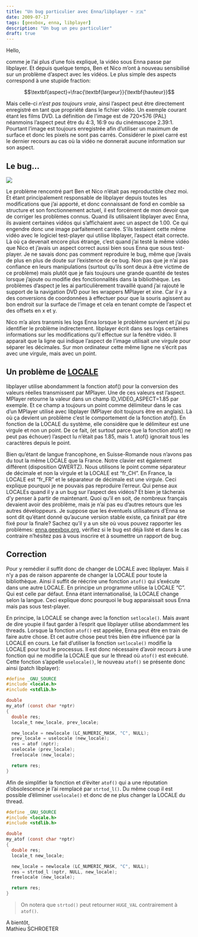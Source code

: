 ```yaml
---
title: "Un bug particulier avec Enna/libplayer ~ 🇫🇷"
date: 2009-07-17
tags: [geexbox, enna, libplayer]
description: "Un bug un peu particulier"
draft: true
---
```


Hello,

comme je l’ai plus d’une fois expliqué, la vidéo sous Enna passe par libplayer.
Et depuis quelque temps, Ben et Nico m’ont à nouveau sensibilisé sur un problème
d’aspect avec les vidéos. Le plus simple des aspects correspond à une stupide
fraction:

$$\textbf{aspect}=\frac{\textbf{largeur}}{\textbf{hauteur}}$$

Mais celle-ci _n’est pas toujours vraie_, ainsi l’aspect peut être directement
enregistré en tant que propriété dans le fichier vidéo. Un exemple courant étant
les films DVD. La définition de l’image est de 720×576 (PAL) néanmoins l’aspect
peut être du 4:3, 16:9 ou du cinémascope 2.39:1. Pourtant l’image est toujours
enregistrée afin d’utiliser un maximum de surface et donc les pixels ne sont pas
carrés. Considérer le pixel carré est le dernier recours au cas où la vidéo ne
donnerait aucune information sur son aspect.

## Le bug…

<img src="/img/enna.png" />

Le problème rencontré part Ben et Nico n’était pas reproductible chez moi. Et
étant principalement responsable de libplayer depuis toutes les modifications
que j’ai apporté, et donc connaissant de fond en comble sa structure et son
fonctionnement actuel, il est forcément de mon devoir que de corriger les
problèmes connus. Quand ils utilisaient libplayer avec Enna, ils avaient
certaines vidéos qui s’affichaient avec un aspect de 1.00. Ce qui engendre donc
une image parfaitement carrée. S’ils testaient cette même vidéo avec le logiciel
test-player qui utilise libplayer, l’aspect était correcte. Là où ça devenait
encore plus étrange, c’est quand j’ai testé la même vidéo que Nico et j’avais un
aspect correct aussi bien sous Enna que sous test-player. Je ne savais donc pas
comment reproduire le bug, même que j’avais de plus en plus de doute sur
l’existence de ce bug. Non pas que je n’ai pas confiance en leurs manipulations
(surtout qu’ils sont deux à être victime de ce problème) mais plutôt que je fais
toujours une grande quantité de testes lorsque j’ajoute ou modifie des
fonctionnalités dans la bibliothèque. Les problèmes d’aspect je les ai
particulièrement travaillé quand j’ai rajouté le support de la navigation DVD
pour les wrappers MPlayer et xine. Car il y a des conversions de coordonnées à
effectuer pour que la souris agissent au bon endroit sur la surface de l’image
et cela en tenant compte de l’aspect et des offsets en x et y.

Nico m’a alors transmis les logs Enna lorsque le problème survient et j’ai pu
identifier le problème indirectement. libplayer écrit dans ses logs certaines
informations sur les modifications qu’il effectue sur la fenêtre vidéo. Il
apparait que la ligne qui indique l’aspect de l’image utilisait une virgule pour
séparer les décimales. Sur mon ordinateur cette même ligne ne s’écrit pas avec
une virgule, mais avec un point.

## Un problème de [LOCALE][1]

libplayer utilise abondamment la fonction atof() pour la conversion des valeurs
réelles transmissent par MPlayer. Une de ces valeurs est l’aspect. MPlayer
retourne la valeur dans un champ ID_VIDEO_ASPECT=1.85 par exemple. Et ce champ a
toujours un point comme délimiteur dans le cas d’un MPlayer utilisé avec
libplayer (MPlayer doit toujours être en anglais). Là où ça devient un problème
c’est le comportement de la fonction atof(). En fonction de la LOCALE du
système, elle considère que le délimiteur est une virgule et non un point. De ce
fait, (et surtout parce que la fonction atof() ne peut pas échouer) l’aspect lu
n’était pas 1.85, mais 1. atof() ignorait tous les caractères depuis le point.

Bien qu’étant de langue francophone, en Suisse-Romande nous n’avons pas du tout
la même LOCALE que la France. Notre clavier est également différent (disposition
QWERTZ). Nous utilisons le point comme séparateur de décimale et non la virgule
et la LOCALE est “fr_CH”. En France, la LOCALE est “fr_FR” et le séparateur de
décimale est une virgule. Ceci explique pourquoi je ne pouvais pas reproduire
l’erreur. Qui pense aux LOCALEs quand il y a un bug sur l’aspect des vidéos? Et
bien je tâcherais d’y penser à partir de maintenant. Quoi qu’il en soit, de
nombreux français devaient avoir des problème, mais je n’ai pas eu d’autres
retours que les autres développeurs. Je suppose que les éventuels utilisateurs
d’Enna se sont dit qu’étant donné qu’aucune version stable existe, ça finirait
par être fixé pour la finale? Sachez qu’il y a un site où vous pouvez rapporter
les problèmes: [enna.geexbox.org][2], vérifiez si le bug est déjà listé et dans
le cas contraire n’hésitez pas à vous inscrire et à soumettre un rapport de bug.

## Correction

Pour y remédier il suffit donc de changer de LOCALE avec libplayer. Mais il n’y
a pas de raison apparente de changer la LOCALE pour toute la bibliothèque. Ainsi
il suffit de réécrire une fonction `atof()` qui s’exécute dans une autre LOCALE.
En principe un programme utilise la LOCALE “C”. Qui est celle par défaut. Enna
étant internationalisé, la LOCALE change selon la langue. Ceci explique donc
pourquoi le bug apparaissait sous Enna mais pas sous test-player.

En principe, la LOCALE se change avec la fonction `setlocale()`. Mais avant de
dire youpie il faut garder à l’esprit que libplayer utilise abondamment les
threads. Lorsque la fonction `atof()` est appelée, Enna peut être en train de
faire autre chose. Et cet autre chose peut très bien être influencé par la
LOCALE en cours. Le fait d’utiliser la fonction `setlocale()` modifie la LOCALE
pour tout le processus. Il est donc nécessaire d’avoir recours à une fonction
qui ne modifie la LOCALE que sur le thread où `atof()` est exécuté. Cette
fonction s’appelle `uselocale()`, le nouveau `atof()` se présente donc ainsi
(patch libplayer):

```c
#define _GNU_SOURCE
#include <locale.h>
#include <stdlib.h>

double
my_atof (const char *nptr)
{
  double res;
  locale_t new_locale, prev_locale;

  new_locale = newlocale (LC_NUMERIC_MASK, "C", NULL);
  prev_locale = uselocale (new_locale);
  res = atof (nptr);
  uselocale (prev_locale);
  freelocale (new_locale);

  return res;
}
```

Afin de simplifier la fonction et d’éviter `atof()` qui a une réputation
d’obsolescence je l’ai remplacé par `strtod_l()`. Du même coup il est possible
d’éliminer `uselocale()` et donc de ne plus changer la LOCALE du thread.

```c
#define _GNU_SOURCE
#include <locale.h>
#include <stdlib.h>

double
my_atof (const char *nptr)
{
  double res;
  locale_t new_locale;

  new_locale = newlocale (LC_NUMERIC_MASK, "C", NULL);
  res = strtod_l (nptr, NULL, new_locale);
  freelocale (new_locale);

  return res;
}
```

> On notera que `strtod()` peut retourner `HUGE_VAL` contrairement à `atof()`.

A bientôt,  
Mathieu SCHROETER

[1]: https://en.wikipedia.org/wiki/Locale
[2]: http://enna.geebox.org
